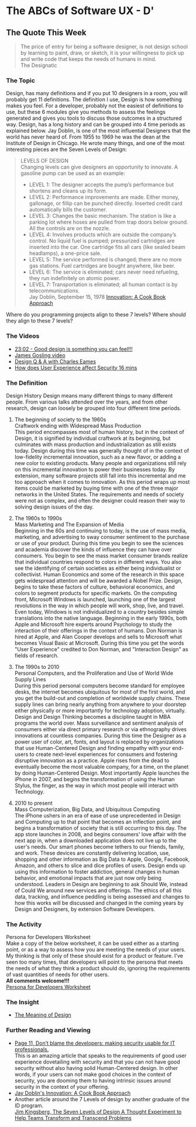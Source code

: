 # The ABCs of Software UX - D'

## The Quote This Week
> The price of entry for being a software designer, is not design school by learning to paint, draw, or sketch, it is your willingness to pick up and write code that keeps the needs of humans in mind.  
> The Designatic

### The Topic
Design, has many definitions and if you put 10 designers in a room, you will probably get 11 definitions.  The definition I use, Design is how something makes you feel.  For a developer, probably not the easiest of definitions to use, but these 6 modules give you methods to assess the feelings generated and gives you tools to discuss those outcomes in a structured way.  Design, has a long history and can be grouped into 4 time periods as explained below.
Jay Doblin, is one of the most influential Designers that the world has never heard of.  From 1955 to 1969 he was the dean at the Institute of Design in Chicago.  He wrote many things, and one of the most interesting pieces are the Seven Levels of Design:

>LEVELS OF DESIGN  
Changing levels can give designers an opportunity to innovate. A gasoline pump can be used as an example:  
> - LEVEL 1: The designer accepts the pump’s performance but shortens and cleans up its form.
> - LEVEL 2: Performance improvements are made. Either money, gallonage, or fillip can be punched directly. Inserted credit card automatically bills the customer.
> - LEVEL 3: Changes the basic mechanism. The station is like a parking lot where hoses are pulled from trap doors below ground. All the controls are on the nozzle.
> - LEVEL 4: Involves products which are outside the company’s control. No liquid fuel is pumped; pressurized cartridges are inserted into the car. One cartridge fits all cars (like sealed beam headlamps), a one-price sale.
> - LEVEL 5: The service performed is changed; there are no more gas stations. Fuel cartridges are bought anywhere, like beer.
> - LEVEL 6: The service is eliminated; cars never need refueling, they run indefinitely on atomic power.
> - LEVEL 7: Transportation is eliminated; all human contact is by telecommunications.  
> Jay Doblin, September 15, 1978 [Innovation: A Cook Book Approach](https://www.doblin.com/our-thinking/innovation-a-cook-book-approach)

Where do you programming projects align to these 7 levels?
Where should they align to these 7 levels?

### The Videos  
 - [23:02 - Good design is something you can feel!!!](https://www.youtube.com/watch?v=nWTvXbQHwWs)
 - [James Gosling video](sadf)
 - [Design Q & A with Charles Eames](https://www.youtube.com/watch?v=3xYi2rd1QCg)
 - [How does User Experience affect Security 16 mins](https://www.youtube.com/watch?v=9rwCYlDp4UU)

### The Definition  
  Design History
  Design means many different things to many different people.  From various talks attended over the years, and from other research, design can loosely be grouped into four different time periods.  
  1. The beginning of society to the 1960s  
    Craftwork ending with Widespread Mass Production  
    This period encompasses most of human history, but in the context of Design, it is signified by individual craftwork at its beginning, but culminates with mass production and industrialization as still exists today.  Design during this time was generally thought of in the context of low-fidelity incremental innovation, such as a new flavor, or adding a new color to existing products.  Many people and organizations still rely on this incremental innovation to power their businesses today.  By extension, many software projects still fall into this incremental and me too approach when it comes to innovation.  As this period wraps up most items could be marketed by buying time with one of the three major networks in the United States.  The requirements and needs of society were not as complex, and often the designer could reason their way to solving design issues of the day.

  2. The 1960s to 1990s  
  Mass Marketing and The Expansion of Media  
  Beginning in the 60s and continuing to today, is the use of mass media, marketing, and advertising to sway consumer sentiment to the purchase or use of your product.  During this time you begin to see the sciences and academia discover the kinds of influence they can have over consumers.  You begin to see the mass market consumer brands realize that individual countries respond to colors in different ways.  You also see the identifying of certain societies as either being individualist or collectivist.  Human Economics and some of the research in this space gets widespread attention and will be awarded a Nobel Prize.  Design, begins to take these factors of culture, behavioral economics, and colors to segment products for specific markets.  On the computing front, Microsoft Windows is launched, launching one of the largest revolutions in the way in which people will work, shop, live, and travel.  Even today, Windows is not individualized to a country besides simple translations into the native language.  Beginning in the early 1990s, both Apple and Microsoft hire experts around Psychology to study the interaction of their offerings in the context of humans.  Don Norman is hired at Apple, and Alan Cooper develops and sells to Microsoft what becomes Visual Basic at Microsoft.  During this time you get the words "User Experience" credited to Don Norman, and "Interaction Design" as fields of research.         

  3. The 1990s to 2010  
  Personal Computers, and the Proliferation and Use of World Wide Supply Lines  
  During this period personal computers become standard for employee desks, the internet becomes ubiquitous for most of the first world, and you get the build-out and completion of worldwide supply chains.  These supply lines can bring nearly anything from anywhere to your doorstep either physically or more importantly for technology adoption, virtually.  Design and Design Thinking becomes a discipline taught in MBA programs the world over.  Mass surveillance and sentiment analysis of consumers either via direct primary research or via ethnography drives innovations at countless companies.  During this time the Designer as a power user of color, art, fonts, and layout is replaced by organizations that use Human-Centered Design and finding empathy with your end-users to create next-level experiences for consumers and fostering disruptive innovation as a practice.  Apple rises from the dead to eventually become the most valuable company, for a time, on the planet by doing Human-Centered Design.  Most importantly Apple launches the iPhone in 2007, and begins the transformation of using the Human Stylus, the finger, as the way in which most people will interact with Technology.  
  
  4.  2010 to present  
  Mass Computerization, Big Data, and Ubiquitous Computing  
  The iPhone ushers in an era of ease of use unprecedented in Design and Computing up to that point that becomes an inflection point, and begins a transformation of society that is still occurring to this day.  The app store launches in 2008, and begins consumers' love affair with the next app in, when a downloaded application does not live up to the user's needs.  Our smart phones become tethers to our friends, family, and work.  These devices are constantly delivering location, use, shopping and other  information as Big Data to Apple, Google, Facebook, Amazon, and others to slice and dice profiles of users.  Design ends up using this information to foster addiction, general changes in human behavior, and emotional impacts that are just now only being understood.  Leaders in Design are beginning to ask Should We, instead of Could We around new services and offerings.  The ethics of all this data, tracking, and influence peddling is being assessed and changes to how this works will be discussed and changed in the coming years by Design and Designers, by extension Software Developers. 
### The Activity
Persona for Developers Worksheet  
Make a copy of the below worksheet, it can be used either as a starting point, or as a way to assess how you are meeting the needs of your users.  My thinking is that only of these should exist for a product or feature.  I've seen too many times, that developers will point to the persona that meets the needs of what they think a product should do, ignoring the requirements of vast quantities of needs for other users.  
**All comments welcome!!!**  
[Persona for Developers Worksheet](https://docs.google.com/spreadsheets/d/1t5M4xSZtHWSw1oyzgc9UgF7Tj2Y4T0L6-mezvF0dUq4/edit?usp=sharing)

### The Insight
 - [The Meaning of Design](https://medium.com/google-design/the-meaning-of-design-44f1a82129a8)

### Further Reading and Viewing
 - [Page 11, Don’t blame the developers:
making security usable for IT professionals.](https://research.redhat.com/wp-content/uploads/2020/02/RHRQ-v2.2-digital.pdf)  
This is an amazing article that speaks to the requirements of good user experience dovetailing with security and that you can not have good security without also having solid Human-Centered design.  In other words, if your users can not make good choices in the context of security, you are dooming them to having intrinsic issues around  security in the context of your offering.
- [Jay Doblin's Innovation: A Cook Book Approach](https://www.doblin.com/our-thinking/innovation-a-cook-book-approach)
- Another article around the 7 Levels of design by another graduate of the ID program.  
[Jim Kingsberg, The Seven Levels of Design
A Thought Experiment to Help Teams Transform and Transcend Problems](https://journal.highlandsolutions.com/the-seven-levels-of-design-aee7353cba06)